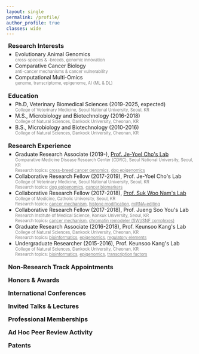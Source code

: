 ```yaml
---
layout: single
permalink: /profile/
author_profile: true
classes: wide
---
```


<head>
    <link rel="stylesheet" href="https://cdnjs.cloudflare.com/ajax/libs/font-awesome/6.0.0-beta3/css/all.min.css">
    <style>    
        h3 {
            margin-top: 0;
            margin-bottom: 0;
            padding-left: 5px;
        }
        .intro ul {
            margin-top: 4px;
            margin-bottom: 0;
            list-style-type: square
        }
        .intro p {
            margin-top: 0;
            margin-bottom: 0;
            color:gray;
            font-size: 80%;
        }
        .toggle-content {
            display: none; /* Hide content by default */
            opacity: 0; /* Start hidden */
            max-height: 0; /* Start hidden */
            overflow: hidden; /* Prevents content overflow */
            transition: max-height 0.5s ease, opacity 0.5s ease; /* Smooth transition */
            margin-bottom: 20px;
            font-size: 80%;
        }
        .toggle-button {
            cursor: pointer;
            display: flex;
            align-items: center;
            user-select: none; /* Prevent text selection */
            margin-bottom: 15px; /* Add bottom margin for gap */
        }
        .toggle-button .fas {
            margin-left: 10px;
            transition: transform 0.3s;
        }
        .toggle-button.active .fas {
            transform: rotate(90deg);
        }
        .toggle-content.show {
            display: block;
            opacity: 1;
            max-height: 1000px; /* Large enough to display the content */
        }
        .youtube-container {
            position: relative;
            width: 66.66%; /* Set width to 2/3 of the container */
            max-width: 100%; /* Ensure it doesn't exceed the container's width */
            padding-bottom: 37.5%; /* Aspect ratio 16:9 */
            height: 0;
            margin-bottom: 40px; /* Add some space below the video */
        }
        .youtube-iframe {
            position: absolute;
            top: 0;
            left: 0;
            width: 100%;
            height: 100%;
        }
        @media (max-width: 600px) {
            .youtube-container {
                width: 100%; /* Full width on small screens */
                max-width: none; /* Remove max width on small screens */
            }
        }
    </style>
</head>

<body>
    <div class="intro">
        <h3>Research Interests</h3> 
        <ul>
            <li>Evolutionary Animal Genomics
            <p>cross-species & -breeds, genomic innovation</p></li>
            <li>Comparative Cancer Biology
            <p>anti-cancer mechanisms & cancer vulnerability</p></li>
            <li>Computational Multi-Omics
            <p>genome, transcriptome, epigenome, AI (ML & DL)</p></li>
        </ul>
        <br>
        <h3>Education</h3>
        <ul>
            <li>Ph.D, Veterinary Biomedical Sciences (2019-2025, expected)
            <p>College of Veterinary Medicine, Seoul National University, Seoul, KR</p></li>
            <li>M.S., Microbiology and Biotechnology  (2016-2018)
            <p>College of Natural Sciences, Dankook University, Cheonan, KR</p></li>
            <li>B.S., Microbiology and Biotechnology (2010-2016)
            <p>College of Natural Sciences, Dankook University, Cheonan, KR</p></li>
        </ul>
        <br>
        <h3>Research Experience</h3>
        <ul>
            <li>Graduate Research Associate (2019-), <a href="https://vetbio.snu.ac.kr/" target="_blank" style="color: inherit; ">Prof. Je-Yoel Cho's Lab</a>
            <p>Comparative Medicine Disease Research Center (CDRC), Seoul National University, Seoul, KR<br>
            Research topics: <u>cross-breed cancer genomics</u>, <u>dog epigenomics</u></p></li>
            <li>Collaborative Research Fellow (2017-2019), Prof. Je-Yoel Cho's Lab
            <p>College of Veterinary Medicine, Seoul National University, Seoul, KR<br>
            Research topics: <u>dog epigenomics</u>, <u>cancer biomarkers</u></p></li>
            <li>Collaborative Research Fellow (2017-2018), <a href="https://www.namswlab.com/" target="_blank" style="color: inherit; ">Prof. Suk Woo Nam's Lab</a>
            <p>College of Medicine, Catholic University, Seoul, KR<br>
            Research topics: <u>cancer mechanism</u>, <u>histone modification</u>, <u>miRNA-editing</u></p></li>
            <li>Collaborative Research Fellow (2017-2018), Prof. Jueng Soo You's Lab
            <p>Research Institute of Medical Science, Konkuk University, Seoul, KR<br>
            Research topics: <u>cancer mechanism</u>, <u>chromatin remodeler (SWI/SNF complexes)</u> </p></li>
            <li>Graduate Research Associate (2016-2018), Prof. Keunsoo Kang's Lab
            <p>College of Natural Sciences, Dankook University, Cheonan, KR<br>
            Research topics: <u>bioinformatics</u>, <u>epigenomics</u>, <u>regulatory elements</u></p></li>
            <li>Undergraduate Researcher (2015-2016), Prof. Keunsoo Kang's Lab
            <p>College of Natural Sciences, Dankook University, Cheonan, KR<br>
            Research topics: <u>bioinformatics</u>, <u>epigenomics</u>, <u>transcription factors</u></p></li>
        </ul>
        <br>
        <h3 class="toggle-button" onclick="toggleVisibility('non-research', this)">
            Non-Research Track Appointments
            <i class="fas fa-chevron-right"></i>
        </h3>
        <div id="non-research" class="toggle-content">
            <ul>
                <li>Facility Manager (2021-2023), Comparative Medicine Disease Research Center (CDRC), Seoul National Univ.</li>
                <li><a href="https://keun-hong.github.io/lablife/website/" target="_blank" style="color: inherit; ">Website Administrator</a> (2020-2024), Comparative Medicine Disease Research Center (CDRC), Seoul National Univ.</li>
                <li><a href="https://keun-hong.github.io/lablife/nas/" target="_blank" style="color: inherit; ">NAS Server Administrator</a> (2019-2024), Comparative Medicine Disease Research Center (CDRC), Seoul National Univ.</li>
                <li>Teaching Assistant (2019-2022), Biochemistry, College of Veterinary Medicine, Seoul National Univ.</li>
                <li><a href="../images/profile/2017_DKU_Class_envi.jpg" target="_blank" style="color: inherit; ">Teaching Assistant</a> (2017), Environment-Bio Experiment, Department of Microbiology, Dankook Univ.</li>
                <li><a href="../images/profile/2017_DKU_Class_stat.jpg" target="_blank" style="color: inherit; ">Teaching Assistant</a> (2017), Biological Statistics using SPSS, Department of Microbiology, Dankook Univ.</li>
                <li>Graduate Assistant (2016-2017), Department of Microbiology, Dankook Univ.</li>
                <li>Sergeant, Medic (2011–2013), 1st Brigade, Aviation Operations Command, Republic of Korea Army</li>
            </ul>
        </div>
        <h3 class="toggle-button" onclick="toggleVisibility('honors-awards', this)">
            Honors & Awards
            <i class="fas fa-chevron-right"></i>
        </h3>
        <div id="honors-awards" class="toggle-content">
            <ul>
                <li><a href="../images/profile/2024_FAVA_best_sci_presentation.jpg" target="_blank" style="color: inherit; ">Best Scientific Presentation Award</a> (2024), Federation of Asian Veterinary Associations Congress (FAVA)</li>
                <li>Selected as <a href="https://www.ibric.org/bric/hanbitsa/treatise.do?mode=treatise-view&id=88641&authorId=41749#!/list" target="_blank" style="color: inherit; ">"한국을 빛낸 사람들 (한빛사)"</a> (People Who Shined Korea) (2023), BRIC</li>
                <li><a href="../images/profile/2022_KSMCB_Young_Investigator.jpg" target="_blank" style="color: inherit; ">Young Scientist Award</a> (2022), International Conference of the Korean Society for Molecular and Cellular Biology (KSMCB)</li>
                <li><a href="../images/profile/2024_ERD_award.jpg" target="_blank" style="color: inherit; ">Thesis Presentation</a> (2024), SNU College of Veterinary Medicine ERD Day</li>
                <li><a href="../images/profile/2022_ERD_award.jpg" target="_blank" style="color: inherit; ">Thesis Presentation</a> (2022), SNU College of Veterinary Medicine ERD Day</li>
            </ul>
        </div>
        <h3 class="toggle-button" onclick="toggleVisibility('int_conf', this)">
            International Conferences
            <i class="fas fa-chevron-right"></i>
        </h3>
        <div id="int_conf" class="toggle-content">
            <ul>
                <li><a href="../images/profile/2024_KSMCB_Epi.jpg" target="_blank" style="color: inherit; ">Poster</a> Presentation, Korean Society for Molecular and Cellular Biology (KSMCB) Epigenomics Division Symposium 2024 (Gangwon-do, KR)</li>
                <li><a href="../images/profile/2024_FAVA_oral.jpg" target="_blank" style="color: inherit; ">Oral</a> & <a href="../images/profile/2024_FAVA_poster.jpg" target="_blank" style="color: inherit; ">Poster</a> Presentation, Federation of Asian Veterinary Associations Congress (FAVA) 2024 (Daejeon, KR)</li>
                <li><a href="../images/profile/2022_KSMCB_oral.jpg" target="_blank" style="color: inherit; ">Oral</a> & <a href="../images/profile/2022_KSMCB_poster.jpg" target="_blank" style="color: inherit; ">Poster</a> Presentation (Invited Speaker), International Conference of the Korean Society for Molecular and Cellular Biology (KSMCB) 2022 (Jeju, KR)</li>
                <li><a href="../images/profile/2015_Poster.jpg" target="_blank" style="color: inherit; ">Poster</a> Presentation, Korea Genome Organization (KOGO) Winter Symposium 2015 (Gangwon-do, KR)</li>
            </ul>
        </div>
        <h3 class="toggle-button" onclick="toggleVisibility('inv_talk', this)">
            Invited Talks & Lectures
            <i class="fas fa-chevron-right"></i>
        </h3>
        <div id="inv_talk" class="toggle-content">
            <ul>
                <li>Invited talk (2023), Advanced Comparative Medicine (Graduate Course), College of Veterinary Medicine, Seoul National University (Seoul, KR)<br>
                Topic: Comparative mammalian and dog genomics</li>
                <li><a href="https://youtu.be/aQV5WSibwRo?si=mldR1tCwvla-rW8q" target="_blank" style="color: inherit; ">Invited talk</a> (2023), Academic Webinar by the Biological Research Information Center (BRIC) (Online)<br>
                Topic: Integrative mapping of the dog epigenome</li>
                <li><a href="../images/profile/2023_Invited_The_Hook.jpg" target="_blank" style="color: inherit; ">Invited talk</a> (2023), The 1st THE HOOK One-Day Camp (AI+BIO) for High School Students (Seoul, KR)<br>
                Topic: Comparative genomics for genomic innovation</li>
            </ul>
        </div>
        <h3 class="toggle-button" onclick="toggleVisibility('memberships', this)">
            Professional Memberships
            <i class="fas fa-chevron-right"></i>
        </h3>
        <div id="memberships" class="toggle-content">
            <ul>
                <li>Student Member (2024-), <a href="https://www.favamember.org/" target="_blank" style="color: inherit; ">Federation of Asian Veterinary Associations (FAVA)</a></li>
                <li>Associate Member (2024-), <a href="https://www.aacr.org/" target="_blank" style="color: inherit; ">American Society for Cancer Research (AACR)</a></li>
                <li>Collaborating Member (2022-), <a href="https://www.humancellatlas.org/" target="_blank" style="color: inherit; ">Human Cell Atlas</a></li>
                <li>Collaborating Member (2022-), <a href="https://kbiox.net/" target="_blank" style="color: inherit; ">K-BIOX</a></li>
                <li>Student Member (2022-), <a href="https://www.ksmcb.or.kr/eng/" target="_blank" style="color: inherit; ">Korean Society for Molecular and Cellular Biology (KSMCB)</a></li>
                <li>Student Member (2021-), <a href="http://www.khupo.org/" target="_blank" style="color: inherit; ">The Korean Human Proteome Organization (KHUPO)</a></li>
                <li>Associate Member (2021-), <a href="https://www.ksvs.or.kr/" target="_blank" style="color: inherit; ">Korean Society of Veterinary Science</a></li>
                <li>Student Member (2016-), <a href="https://kogo.or.kr/index.asp" target="_blank" style="color: inherit; ">Korea Genome Organization (KOGO)</a></li>
                <li>Student Member (2015-), <a href="https://www.ksbmb.or.kr/html/?pmode=english" target="_blank" style="color: inherit; ">Korean Society for Biochemistry and Molecular Biology (KSBMB)</a></li>
            </ul>
        </div>
        <h3 class="toggle-button" onclick="toggleVisibility('review', this)">
            Ad Hoc Peer Review Activity
            <i class="fas fa-chevron-right"></i>
        </h3>
        <div id="review" class="toggle-content">
            <ul>
                <li>Nature Communications (1 manuscript)</li>
                <li>International Journal of Molecular Sciences (1)</li>
                <li>Gene (1)</li>
                <li>Genes & Genomics (2)</li>
            </ul>
        </div>
        <h3 class="toggle-button" onclick="toggleVisibility('patents', this)">
            Patents
            <i class="fas fa-chevron-right"></i>
        </h3>
        <div id="patents" class="toggle-content">
            <ul>
            </ul>
        </div>
    </div>
    <!-- Toggle -->
    <script>
        function toggleVisibility(id, element) {
            var content = document.getElementById(id);
            if (content.classList.contains('show')) {
                content.classList.remove('show');
                element.classList.remove('active');
            } else {
                content.classList.add('show');
                element.classList.add('active');
            }
        }
    </script>
</body>
